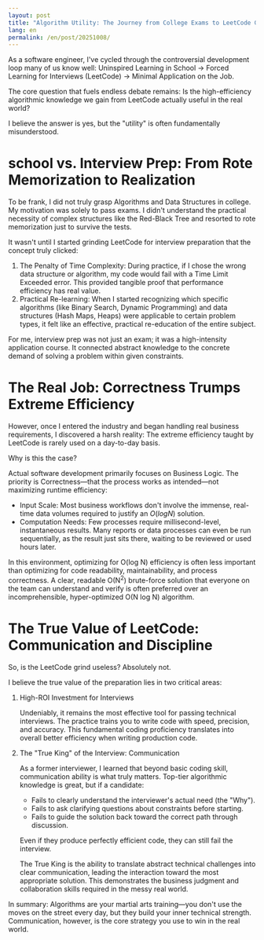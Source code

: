 ```yaml
---
layout: post
title: "Algorithm Utility: The Journey from College Exams to LeetCode Grinds and the Real World"
lang: en
permalink: /en/post/20251008/
---
```

As a software engineer, I've cycled through the controversial development loop many of us know well: Uninspired Learning in School -> Forced Learning for Interviews (LeetCode) -> Minimal Application on the Job.

The core question that fuels endless debate remains: Is the high-efficiency algorithmic knowledge we gain from LeetCode actually useful in the real world?

I believe the answer is yes, but the "utility" is often fundamentally misunderstood.

# school vs. Interview Prep: From Rote Memorization to Realization

To be frank, I did not truly grasp Algorithms and Data Structures in college. My motivation was solely to pass exams. I didn't understand the practical necessity of complex structures like the Red-Black Tree and resorted to rote memorization just to survive the tests.

It wasn't until I started grinding LeetCode for interview preparation that the concept truly clicked:

1. The Penalty of Time Complexity: During practice, if I chose the wrong data structure or algorithm, my code would fail with a Time Limit Exceeded error. This provided tangible proof that performance efficiency has real value.
2. Practical Re-learning: When I started recognizing which specific algorithms (like Binary Search, Dynamic Programming) and data structures (Hash Maps, Heaps) were applicable to certain problem types, it felt like an effective, practical re-education of the entire subject.

For me, interview prep was not just an exam; it was a high-intensity application course. It connected abstract knowledge to the concrete demand of solving a problem within given constraints.

# The Real Job: Correctness Trumps Extreme Efficiency

However, once I entered the industry and began handling real business requirements, I discovered a harsh reality: The extreme efficiency taught by LeetCode is rarely used on a day-to-day basis.

Why is this the case?

Actual software development primarily focuses on Business Logic. The priority is Correctness—that the process works as intended—not maximizing runtime efficiency:

* Input Scale: Most business workflows don't involve the immense, real-time data volumes required to justify an $O(log N)$ solution.
* Computation Needs: Few processes require millisecond-level, instantaneous results. Many reports or data processes can even be run sequentially, as the result just sits there, waiting to be reviewed or used hours later.

In this environment, optimizing for O(log N) efficiency is often less important than optimizing for code readability, maintainability, and process correctness. A clear, readable O(N<sup>2</sup>) brute-force solution that everyone on the team can understand and verify is often preferred over an incomprehensible, hyper-optimized O(N log N) algorithm.

# The True Value of LeetCode: Communication and Discipline

So, is the LeetCode grind useless? Absolutely not.

I believe the true value of the preparation lies in two critical areas:

1. High-ROI Investment for Interviews

    Undeniably, it remains the most effective tool for passing technical interviews. The practice trains you to write code with speed, precision, and accuracy. This fundamental coding proficiency translates into overall better efficiency when writing production code.

2. The "True King" of the Interview: Communication

    As a former interviewer, I learned that beyond basic coding skill, communication ability is what truly matters. Top-tier algorithmic knowledge is great, but if a candidate:

    * Fails to clearly understand the interviewer's actual need (the "Why").
    * Fails to ask clarifying questions about constraints before starting.
    * Fails to guide the solution back toward the correct path through discussion.

    Even if they produce perfectly efficient code, they can still fail the interview.

    The True King is the ability to translate abstract technical challenges into clear communication, leading the interaction toward the most appropriate solution. This demonstrates the business judgment and collaboration skills required in the messy real world.

In summary: Algorithms are your martial arts training—you don't use the moves on the street every day, but they build your inner technical strength. Communication, however, is the core strategy you use to win in the real world.
